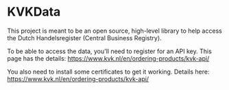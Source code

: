 # KVKData

This project is meant to be an open source, high-level library to help access the Dutch Handelsregister (Central Business Registry).

To be able to access the data, you'll need to register for an API key. This page has the details: https://www.kvk.nl/en/ordering-products/kvk-api/

You also need to install some certificates to get it working. Details here: https://www.kvk.nl/en/ordering-products/kvk-api/
